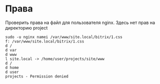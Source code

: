 # Права

Проверить права на файл для пользователя nginx. Здесь нет прав на директорию project

```
sudo -u nginx namei /var/www/site.local/bitrix/1.css
f: /var/www/site.local/bitrix/1.css
d /
d var
d www
l site.local -> /home/user/projects/site/www
d /
d home
d user
projects - Permission denied
```
